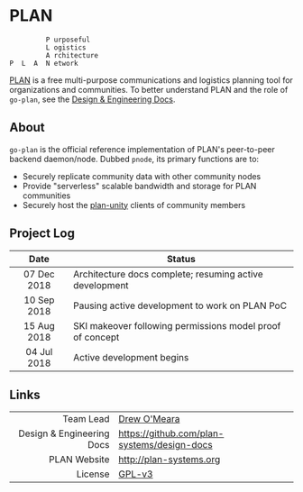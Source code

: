 # PLAN

```
         P urposeful
         L ogistics
         A rchitecture
P  L  A  N etwork
```

[PLAN](http://plan-systems.org) is a free multi-purpose communications and logistics planning tool for organizations and communities. To better understand PLAN and the role of `go-plan`, see the [Design & Engineering Docs](https://github.com/plan-systems/design-docs).


## About

`go-plan` is the official reference implementation of PLAN's peer-to-peer backend daemon/node.  Dubbed `pnode`, its primary functions are to:
- Securely replicate community data with other community nodes
- Provide "serverless" scalable bandwidth and storage for PLAN communities
- Securely host the [plan-unity](https://github.com/plan-systems/plan-unity) clients of community members


## Project Log


|    Date     | Status                                                          |
|:-----------:|-----------------------------------------------------------------|
| 07 Dec 2018 | Architecture docs complete; resuming active development         |
| 10 Sep 2018 | Pausing active development to work on PLAN PoC                  |
| 15 Aug 2018 | SKI makeover following permissions model proof of concept       |
| 04 Jul 2018 | Active development begins                                       |



## Links

|                           |                                                          |
|--------------------------:|----------------------------------------------------------|
|                 Team Lead | [Drew O'Meara](mailto:drew2019@plan-systems.org)         |
| Design & Engineering Docs | https://github.com/plan-systems/design-docs              |
|              PLAN Website | http://plan-systems.org                                  |
|                   License | [GPL-v3](https://www.gnu.org/licenses/gpl-3.0.en.htmlm)  |
